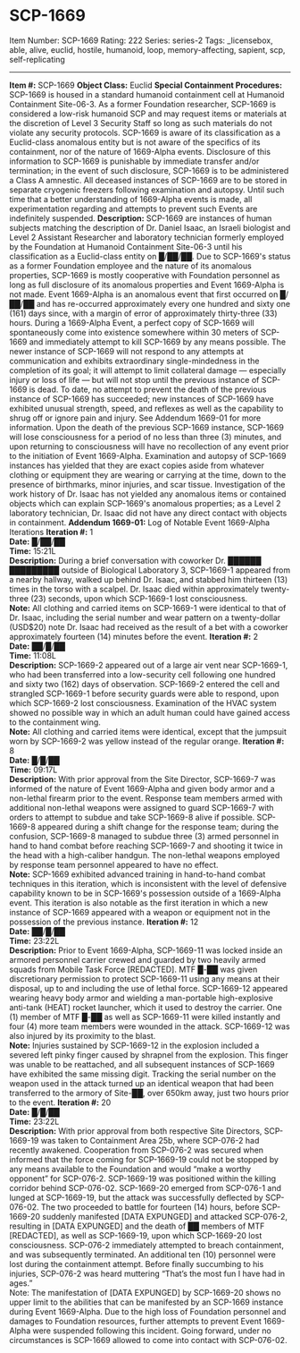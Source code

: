 # SCP-1669
Item Number: SCP-1669
Rating: 222
Series: series-2
Tags: _licensebox, able, alive, euclid, hostile, humanoid, loop, memory-affecting, sapient, scp, self-replicating

---

**Item #:** SCP-1669
**Object Class:** Euclid
**Special Containment Procedures:** SCP-1669 is housed in a standard humanoid containment cell at Humanoid Containment Site-06-3. As a former Foundation researcher, SCP-1669 is considered a low-risk humanoid SCP and may request items or materials at the discretion of Level 3 Security Staff so long as such materials do not violate any security protocols.
SCP-1669 is aware of its classification as a Euclid-class anomalous entity but is not aware of the specifics of its containment, nor of the nature of 1669-Alpha events. Disclosure of this information to SCP-1669 is punishable by immediate transfer and/or termination; in the event of such disclosure, SCP-1669 is to be administered a Class A amnestic. All deceased instances of SCP-1669 are to be stored in separate cryogenic freezers following examination and autopsy.
Until such time that a better understanding of 1669-Alpha events is made, all experimentation regarding and attempts to prevent such Events are indefinitely suspended.
**Description:** SCP-1669 are instances of human subjects matching the description of Dr. Daniel Isaac, an Israeli biologist and Level 2 Assistant Researcher and laboratory technician formerly employed by the Foundation at Humanoid Containment Site-06-3 until his classification as a Euclid-class entity on █/██/██. Due to SCP-1669's status as a former Foundation employee and the nature of its anomalous properties, SCP-1669 is mostly cooperative with Foundation personnel as long as full disclosure of its anomalous properties and Event 1669-Alpha is not made.
Event 1669-Alpha is an anomalous event that first occurred on █/██/██ and has re-occurred approximately every one hundred and sixty one (161) days since, with a margin of error of approximately thirty-three (33) hours. During a 1669-Alpha Event, a perfect copy of SCP-1669 will spontaneously come into existence somewhere within 30 meters of SCP-1669 and immediately attempt to kill SCP-1669 by any means possible. The newer instance of SCP-1669 will not respond to any attempts at communication and exhibits extraordinary single-mindedness in the completion of its goal; it will attempt to limit collateral damage — especially injury or loss of life — but will not stop until the previous instance of SCP-1669 is dead. To date, no attempt to prevent the death of the previous instance of SCP-1669 has succeeded; new instances of SCP-1669 have exhibited unusual strength, speed, and reflexes as well as the capability to shrug off or ignore pain and injury. See Addendum 1669-01 for more information.
Upon the death of the previous SCP-1669 instance, SCP-1669 will lose consciousness for a period of no less than three (3) minutes, and upon returning to consciousness will have no recollection of any event prior to the initiation of Event 1669-Alpha. Examination and autopsy of SCP-1669 instances has yielded that they are exact copies aside from whatever clothing or equipment they are wearing or carrying at the time, down to the presence of birthmarks, minor injuries, and scar tissue.
Investigation of the work history of Dr. Isaac has not yielded any anomalous items or contained objects which can explain SCP-1669's anomalous properties; as a Level 2 laboratory technician, Dr. Isaac did not have any direct contact with objects in containment.
**Addendum 1669-01:** Log of Notable Event 1669-Alpha Iterations
**Iteration #:** 1  
**Date:** █/██/██  
**Time:** 15:21L  
**Description:** During a brief conversation with coworker Dr. ██████ █████████ outside of Biological Laboratory 3, SCP-1669-1 appeared from a nearby hallway, walked up behind Dr. Isaac, and stabbed him thirteen (13) times in the torso with a scalpel. Dr. Isaac died within approximately twenty-three (23) seconds, upon which SCP-1669-1 lost consciousness.  
**Note:** All clothing and carried items on SCP-1669-1 were identical to that of Dr. Isaac, including the serial number and wear pattern on a twenty-dollar (USD$20) note Dr. Isaac had received as the result of a bet with a coworker approximately fourteen (14) minutes before the event.
**Iteration #:** 2  
**Date:** ██/█/██  
**Time:** 11:08L  
**Description:** SCP-1669-2 appeared out of a large air vent near SCP-1669-1, who had been transferred into a low-security cell following one hundred and sixty two (162) days of observation. SCP-1669-2 entered the cell and strangled SCP-1669-1 before security guards were able to respond, upon which SCP-1669-2 lost consciousness. Examination of the HVAC system showed no possible way in which an adult human could have gained access to the containment wing.  
**Note:** All clothing and carried items were identical, except that the jumpsuit worn by SCP-1669-2 was yellow instead of the regular orange.
**Iteration #:** 8  
**Date:** █/█/██  
**Time:** 09:17L  
**Description:** With prior approval from the Site Director, SCP-1669-7 was informed of the nature of Event 1669-Alpha and given body armor and a non-lethal firearm prior to the event. Response team members armed with additional non-lethal weapons were assigned to guard SCP-1669-7 with orders to attempt to subdue and take SCP-1669-8 alive if possible. SCP-1669-8 appeared during a shift change for the response team; during the confusion, SCP-1669-8 managed to subdue three (3) armed personnel in hand to hand combat before reaching SCP-1669-7 and shooting it twice in the head with a high-caliber handgun. The non-lethal weapons employed by response team personnel appeared to have no effect.  
**Note:** SCP-1669 exhibited advanced training in hand-to-hand combat techniques in this iteration, which is inconsistent with the level of defensive capability known to be in SCP-1669's possession outside of a 1669-Alpha event. This iteration is also notable as the first iteration in which a new instance of SCP-1669 appeared with a weapon or equipment not in the possession of the previous instance.
**Iteration #:** 12  
**Date:** ██/█/██  
**Time:** 23:22L  
**Description:** Prior to Event 1669-Alpha, SCP-1669-11 was locked inside an armored personnel carrier crewed and guarded by two heavily armed squads from Mobile Task Force [REDACTED]. MTF █-██ was given discretionary permission to protect SCP-1669-11 using any means at their disposal, up to and including the use of lethal force. SCP-1669-12 appeared wearing heavy body armor and wielding a man-portable high-explosive anti-tank (HEAT) rocket launcher, which it used to destroy the carrier. One (1) member of MTF █-██ as well as SCP-1669-11 were killed instantly and four (4) more team members were wounded in the attack. SCP-1669-12 was also injured by its proximity to the blast.  
**Note:** Injuries sustained by SCP-1669-12 in the explosion included a severed left pinky finger caused by shrapnel from the explosion. This finger was unable to be reattached, and all subsequent instances of SCP-1669 have exhibited the same missing digit. Tracking the serial number on the weapon used in the attack turned up an identical weapon that had been transferred to the armory of Site-██, over 650km away, just two hours prior to the event.
**Iteration #:** 20  
**Date:** █/█/██  
**Time:** 23:22L  
**Description:** With prior approval from both respective Site Directors, SCP-1669-19 was taken to Containment Area 25b, where SCP-076-2 had recently awakened. Cooperation from SCP-076-2 was secured when informed that the force coming for SCP-1669-19 could not be stopped by any means available to the Foundation and would “make a worthy opponent” for SCP-076-2. SCP-1669-19 was positioned within the killing corridor behind SCP-076-02. SCP-1669-20 emerged from SCP-076-1 and lunged at SCP-1669-19, but the attack was successfully deflected by SCP-076-02. The two proceeded to battle for fourteen (14) hours, before SCP-1669-20 suddenly manifested [DATA EXPUNGED] and attacked SCP-076-2, resulting in [DATA EXPUNGED] and the death of ██ members of MTF [REDACTED], as well as SCP-1669-19, upon which SCP-1669-20 lost consciousness. SCP-076-2 immediately attempted to breach containment, and was subsequently terminated. An additional ten (10) personnel were lost during the containment attempt. Before finally succumbing to his injuries, SCP-076-2 was heard muttering “That’s the most fun I have had in ages.”  
Note: The manifestation of [DATA EXPUNGED] by SCP-1669-20 shows no upper limit to the abilities that can be manifested by an SCP-1669 instance during Event 1669-Alpha. Due to the high loss of Foundation personnel and damages to Foundation resources, further attempts to prevent Event 1669-Alpha were suspended following this incident. Going forward, under no circumstances is SCP-1669 allowed to come into contact with SCP-076-02.